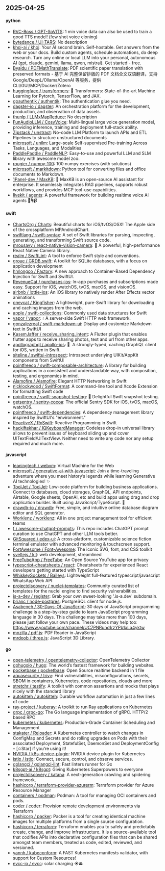 ## 2025-04-25

#### python
* [RVC-Boss / GPT-SoVITS](https://github.com/RVC-Boss/GPT-SoVITS): 1 min voice data can also be used to train a good TTS model! (few shot voice cloning)
* [bytedance / UI-TARS](https://github.com/bytedance/UI-TARS): No description
* [khoj-ai / khoj](https://github.com/khoj-ai/khoj): Your AI second brain. Self-hostable. Get answers from the web or your docs. Build custom agents, schedule automations, do deep research. Turn any online or local LLM into your personal, autonomous AI (gpt, claude, gemini, llama, qwen, mistral). Get started - free.
* [Byaidu / PDFMathTranslate](https://github.com/Byaidu/PDFMathTranslate): PDF scientific paper translation with preserved formats - 基于 AI 完整保留排版的 PDF 文档全文双语翻译，支持 Google/DeepL/Ollama/OpenAI 等服务，提供 CLI/GUI/MCP/Docker/Zotero
* [huggingface / transformers](https://github.com/huggingface/transformers): 🤗 Transformers: State-of-the-art Machine Learning for Pytorch, TensorFlow, and JAX.
* [goauthentik / authentik](https://github.com/goauthentik/authentik): The authentication glue you need.
* [dagster-io / dagster](https://github.com/dagster-io/dagster): An orchestration platform for the development, production, and observation of data assets.
* [thunlp / LLMxMapReduce](https://github.com/thunlp/LLMxMapReduce): No description
* [FunAudioLLM / CosyVoice](https://github.com/FunAudioLLM/CosyVoice): Multi-lingual large voice generation model, providing inference, training and deployment full-stack ability.
* [Zipstack / unstract](https://github.com/Zipstack/unstract): No-code LLM Platform to launch APIs and ETL Pipelines to structure unstructured documents
* [microsoft / unilm](https://github.com/microsoft/unilm): Large-scale Self-supervised Pre-training Across Tasks, Languages, and Modalities
* [PaddlePaddle / PaddleNLP](https://github.com/PaddlePaddle/PaddleNLP): Easy-to-use and powerful LLM and SLM library with awesome model zoo.
* [rougier / numpy-100](https://github.com/rougier/numpy-100): 100 numpy exercises (with solutions)
* [microsoft / markitdown](https://github.com/microsoft/markitdown): Python tool for converting files and office documents to Markdown.
* [1Panel-dev / MaxKB](https://github.com/1Panel-dev/MaxKB): 💬 MaxKB is an open-source AI assistant for enterprise. It seamlessly integrates RAG pipelines, supports robust workflows, and provides MCP tool-use capabilities.
* [livekit / agents](https://github.com/livekit/agents): A powerful framework for building realtime voice AI agents 🤖🎙️📹

#### swift
* [ChartsOrg / Charts](https://github.com/ChartsOrg/Charts): Beautiful charts for iOS/tvOS/OSX! The Apple side of the crossplatform MPAndroidChart.
* [swiftlang / swift-syntax](https://github.com/swiftlang/swift-syntax): A set of Swift libraries for parsing, inspecting, generating, and transforming Swift source code.
* [mrousavy / react-native-vision-camera](https://github.com/mrousavy/react-native-vision-camera): 📸 A powerful, high-performance React Native Camera library.
* [realm / SwiftLint](https://github.com/realm/SwiftLint): A tool to enforce Swift style and conventions.
* [groue / GRDB.swift](https://github.com/groue/GRDB.swift): A toolkit for SQLite databases, with a focus on application development
* [hmlongco / Factory](https://github.com/hmlongco/Factory): A new approach to Container-Based Dependency Injection for Swift and SwiftUI.
* [RevenueCat / purchases-ios](https://github.com/RevenueCat/purchases-ios): In-app purchases and subscriptions made easy. Support for iOS, watchOS, tvOS, macOS, and visionOS.
* [airbnb / lottie-ios](https://github.com/airbnb/lottie-ios): An iOS library to natively render After Effects vector animations
* [onevcat / Kingfisher](https://github.com/onevcat/Kingfisher): A lightweight, pure-Swift library for downloading and caching images from the web.
* [apple / swift-collections](https://github.com/apple/swift-collections): Commonly used data structures for Swift
* [vapor / vapor](https://github.com/vapor/vapor): 💧 A server-side Swift HTTP web framework.
* [gonzalezreal / swift-markdown-ui](https://github.com/gonzalezreal/swift-markdown-ui): Display and customize Markdown text in SwiftUI
* [KasemJaffer / receive_sharing_intent](https://github.com/KasemJaffer/receive_sharing_intent): A Flutter plugin that enables flutter apps to receive sharing photos, text and url from other apps.
* [apollographql / apollo-ios](https://github.com/apollographql/apollo-ios): 📱  A strongly-typed, caching GraphQL client for iOS, written in Swift.
* [siteline / swiftui-introspect](https://github.com/siteline/swiftui-introspect): Introspect underlying UIKit/AppKit components from SwiftUI
* [pointfreeco / swift-composable-architecture](https://github.com/pointfreeco/swift-composable-architecture): A library for building applications in a consistent and understandable way, with composition, testing, and ergonomics in mind.
* [Alamofire / Alamofire](https://github.com/Alamofire/Alamofire): Elegant HTTP Networking in Swift
* [nicklockwood / SwiftFormat](https://github.com/nicklockwood/SwiftFormat): A command-line tool and Xcode Extension for formatting Swift code
* [pointfreeco / swift-snapshot-testing](https://github.com/pointfreeco/swift-snapshot-testing): 📸 Delightful Swift snapshot testing.
* [getsentry / sentry-cocoa](https://github.com/getsentry/sentry-cocoa): The official Sentry SDK for iOS, tvOS, macOS, watchOS.
* [pointfreeco / swift-dependencies](https://github.com/pointfreeco/swift-dependencies): A dependency management library inspired by SwiftUI's "environment."
* [ReactiveX / RxSwift](https://github.com/ReactiveX/RxSwift): Reactive Programming in Swift
* [hackiftekhar / IQKeyboardManager](https://github.com/hackiftekhar/IQKeyboardManager): Codeless drop-in universal library allows to prevent issues of keyboard sliding up and cover UITextField/UITextView. Neither need to write any code nor any setup required and much more.

#### javascript
* [leaningtech / webvm](https://github.com/leaningtech/webvm): Virtual Machine for the Web
* [microsoft / generative-ai-with-javascript](https://github.com/microsoft/generative-ai-with-javascript): Join a time-traveling adventure where you meet history’s legends while learning Generative AI technologies! ✨
* [ToolJet / ToolJet](https://github.com/ToolJet/ToolJet): Low-code platform for building business applications. Connect to databases, cloud storages, GraphQL, API endpoints, Airtable, Google sheets, OpenAI, etc and build apps using drag and drop application builder. Built using JavaScript/TypeScript. 🚀
* [drawdb-io / drawdb](https://github.com/drawdb-io/drawdb): Free, simple, and intuitive online database diagram editor and SQL generator.
* [Worklenz / worklenz](https://github.com/Worklenz/worklenz): All in one project management tool for efficient teams
* [f / awesome-chatgpt-prompts](https://github.com/f/awesome-chatgpt-prompts): This repo includes ChatGPT prompt curation to use ChatGPT and other LLM tools better.
* [GitSquared / edex-ui](https://github.com/GitSquared/edex-ui): A cross-platform, customizable science fiction terminal emulator with advanced monitoring & touchscreen support.
* [FortAwesome / Font-Awesome](https://github.com/FortAwesome/Font-Awesome): The iconic SVG, font, and CSS toolkit
* [sveltejs / kit](https://github.com/sveltejs/kit): web development, streamlined
* [FreeTubeApp / FreeTube](https://github.com/FreeTubeApp/FreeTube): An Open Source YouTube app for privacy
* [typescript-cheatsheets / react](https://github.com/typescript-cheatsheets/react): Cheatsheets for experienced React developers getting started with TypeScript
* [WhiskeySockets / Baileys](https://github.com/WhiskeySockets/Baileys): Lightweight full-featured typescript/javascript WhatsApp Web API
* [projectdiscovery / nuclei-templates](https://github.com/projectdiscovery/nuclei-templates): Community curated list of templates for the nuclei engine to find security vulnerabilities.
* [is-a-dev / register](https://github.com/is-a-dev/register): Grab your own sweet-looking '.is-a.dev' subdomain.
* [brianc / node-postgres](https://github.com/brianc/node-postgres): PostgreSQL client for node.js.
* [Asabeneh / 30-Days-Of-JavaScript](https://github.com/Asabeneh/30-Days-Of-JavaScript): 30 days of JavaScript programming challenge is a step-by-step guide to learn JavaScript programming language in 30 days. This challenge may take more than 100 days, please just follow your own pace. These videos may help too: https://www.youtube.com/channel/UC7PNRuno1rzYPb1xLa4yktw
* [mozilla / pdf.js](https://github.com/mozilla/pdf.js): PDF Reader in JavaScript
* [mrdoob / three.js](https://github.com/mrdoob/three.js): JavaScript 3D Library.

#### go
* [open-telemetry / opentelemetry-collector](https://github.com/open-telemetry/opentelemetry-collector): OpenTelemetry Collector
* [gohugoio / hugo](https://github.com/gohugoio/hugo): The world’s fastest framework for building websites.
* [pocketbase / pocketbase](https://github.com/pocketbase/pocketbase): Open Source realtime backend in 1 file
* [aquasecurity / trivy](https://github.com/aquasecurity/trivy): Find vulnerabilities, misconfigurations, secrets, SBOM in containers, Kubernetes, code repositories, clouds and more
* [stretchr / testify](https://github.com/stretchr/testify): A toolkit with common assertions and mocks that plays nicely with the standard library
* [autokitteh / autokitteh](https://github.com/autokitteh/autokitteh): Durable workflow automation in just a few lines of code
* [ray-project / kuberay](https://github.com/ray-project/kuberay): A toolkit to run Ray applications on Kubernetes
* [grpc / grpc-go](https://github.com/grpc/grpc-go): The Go language implementation of gRPC. HTTP/2 based RPC
* [kubernetes / kubernetes](https://github.com/kubernetes/kubernetes): Production-Grade Container Scheduling and Management
* [stakater / Reloader](https://github.com/stakater/Reloader): A Kubernetes controller to watch changes in ConfigMap and Secrets and do rolling upgrades on Pods with their associated Deployment, StatefulSet, DaemonSet and DeploymentConfig – [✩Star] if you're using it!
* [NVIDIA / k8s-device-plugin](https://github.com/NVIDIA/k8s-device-plugin): NVIDIA device plugin for Kubernetes
* [istio / istio](https://github.com/istio/istio): Connect, secure, control, and observe services.
* [golangci / golangci-lint](https://github.com/golangci/golangci-lint): Fast linters runner for Go
* [k8sgpt-ai / k8sgpt](https://github.com/k8sgpt-ai/k8sgpt): Giving Kubernetes Superpowers to everyone
* [projectdiscovery / katana](https://github.com/projectdiscovery/katana): A next-generation crawling and spidering framework.
* [hashicorp / terraform-provider-azurerm](https://github.com/hashicorp/terraform-provider-azurerm): Terraform provider for Azure Resource Manager
* [containers / podman](https://github.com/containers/podman): Podman: A tool for managing OCI containers and pods.
* [coder / coder](https://github.com/coder/coder): Provision remote development environments via Terraform
* [hashicorp / packer](https://github.com/hashicorp/packer): Packer is a tool for creating identical machine images for multiple platforms from a single source configuration.
* [hashicorp / terraform](https://github.com/hashicorp/terraform): Terraform enables you to safely and predictably create, change, and improve infrastructure. It is a source-available tool that codifies APIs into declarative configuration files that can be shared amongst team members, treated as code, edited, reviewed, and versioned.
* [yannh / kubeconform](https://github.com/yannh/kubeconform): A FAST Kubernetes manifests validator, with support for Custom Resources!
* [evcc-io / evcc](https://github.com/evcc-io/evcc): solar charging ☀️🚘
